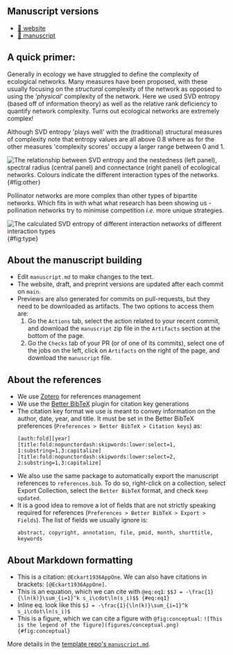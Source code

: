 
## Manuscript versions

[master_draft]: https://poisotlab.github.io/ms_svd_networks/ms_svd_networks-copyedit.pdf
[master_tex]: https://poisotlab.github.io/ms_svd_networks/ms_svd_networks.tex
[master_html]: https://poisotlab.github.io/ms_svd_networks/
[master_preprint]: https://poisotlab.github.io/ms_svd_networks/

<!--- - [:newspaper: preprint][master_preprint] --->
- [:blue_book: website][master_html]
- [:tada: manuscript](https://doi.org/10.3389/fevo.2021.623141)
## A quick primer: 

Generally in ecology we have struggled to define the complexity of ecological networks. Many measures have been proposed, with these usually focusing on the *structural* complexity of the network as opposed to using the ‘*physical*’ complexity of the network. Here we used SVD entropy (based off of information theory) as well as the relative rank deficiency to quantify network complexity. Turns out ecological networks are extremely complex!

Although SVD entropy 'plays well' with the (traditional) structural measures of complexity 
note that entropy values are all above 0.8 where as for the other measures 'complexity 
scores' occupy a larger range between 0 and 1.

![The relationship between SVD entropy and the nestedness (left panel), spectral
radius (central panel) and connectance (right panel) of ecological networks.
Colours indicate the different interaction types of the networks.](figures/others_v_entropy.png){#fig:other}

Pollinator networks are more complex than other types of bipartite networks. Which 
fits in with what what research has been showing us - pollination networks try to 
minimise competition *i.e.* more unique strategies.

![The calculated SVD entropy of different interaction networks of different
interaction types](figures/interactiontype_v_entropy.png){#fig:type}

## About the manuscript building

- Edit `manuscript.md` to make changes to the text.
- The website, draft, and preprint versions are updated after each commit on
  `main`. 
- Previews are also generated for commits on pull-requests, but they need to be
  downloaded as artifacts. The two options to access them are:
  1. Go the `Actions` tab, select the action related to your recent commit, and
     download the `manuscript` zip file in the `Artifacts` section at the bottom
     of the page.
  1. Go the `Checks` tab of your PR (or of one of its commits), select one of
     the jobs on the left, click on `Artifacts` on the right of the page,
     and download the `manuscript` file.

## About the references

- We use [Zotero](https://www.zotero.org/) for references management
- We use the [Better BibTeX](https://retorque.re/zotero-better-bibtex/) plugin
  for citation key generations
- The citation key format we use is meant to convey information on the author,
  date, year, and title. It must be set in the Better BibTeX preferences 
  (`Preferences > Better BibTeX > Citation keys`) as:
    ```
    [auth:fold][year][title:fold:nopunctordash:skipwords:lower:select=1,    1:substring=1,3:capitalize][title:fold:nopunctordash:skipwords:lower:select=2,  2:substring=1,3:capitalize]
    ```
- We also use the same package to automatically export the manuscript references
  to `references.bib`. To do so, right-click on a collection, select Export
  Collection, select the `Better BibTeX` format, and check `Keep updated`.
- It is a good idea to remove a lot of fields that are not strictly speaking
  required for references (`Preferences > Better BibTeX > Export > Fields`). The list of fields we usually ignore is:
    ```
    abstract, copyright, annotation, file, pmid, month, shorttitle, keywords
    ```

## About Markdown formatting

- This is a citation: `@Eckart1936AppOne`. We can also have citations in brackets:
  `[@Eckart1936AppOne]`.
- This is an equation, which we can cite with `@eq:eq1`:
  `$$J = -\frac{1}{\ln(k)}\sum_{i=1}^k s_i\cdot\ln(s_i)$$
  {#eq:eq1}`
- Inline eq. look like this `$J = -\frac{1}{\ln(k)}\sum_{i=1}^k s_i\cdot\ln(s_i)$`
- This is a figure, which we can cite a figure with `@fig:conceptual`:
  `![This is the legend of the figure](figures/conceptual.png){#fig:conceptual}`

More details in the [template repo's `manuscript.md`](https://github.com/PoisotLab/manuscript-template/blob/master/manuscript.md).